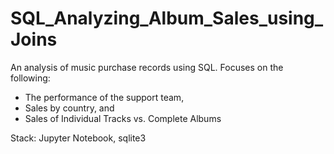 # SQL_Analyzing_Album_Sales_using_Joins
An analysis of music purchase records using SQL.  Focuses on the following: 
* The performance of the support team, 
* Sales by country, and 
* Sales of Individual Tracks vs. Complete Albums

Stack: Jupyter Notebook, sqlite3

